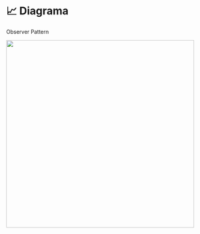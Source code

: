 # :chart_with_upwards_trend: Diagrama
Observer Pattern

<img src = "https://user-images.githubusercontent.com/79669245/200599052-638b758b-81e2-4872-8e23-ec34a8752b4a.PNG" width="500"/>
